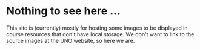 # Nothing to see here ...

This site is (currently) mostly for hosting some images to be displayed in course resources that don't have local storage. We don't want to link to the source images at the UNO website, so here we are.
